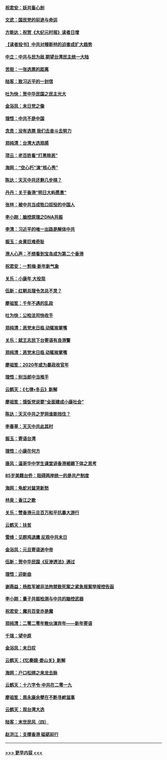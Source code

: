 #### [祝君安：妖共畜心剖](../pages/nsc993/n11794273.md?t=01160522) 
#### [文武：国民党的前途与命运](../pages/nsc993/n11794198.md?t=01160522) 
#### [方能达：祝贺《大纪元时报》读者日增](../pages/nsc993/n11793807.md?t=01160522) 
#### [【读者投书】中共对穆斯林的迫害成扩大趋势](../pages/nsc993/n11791371.md?t=01160522) 
#### [中立：中共与民为敌 期望台湾民主统一大陆](../pages/nsc993/n11790392.md?t=01160522) 
#### [苦胆：一张选票的距离](../pages/nsc993/n11788914.md?t=01160522) 
#### [陆客：致习近平的一封信](../pages/nsc993/n11788867.md?t=01160522) 
#### [吐为快：贺中华民国之民主光大](../pages/nsc993/n11788618.md?t=01160522) 
#### [金浴凤：末日党之像](../pages/nsc993/n11787475.md?t=01160522) 
#### [理悟：中共不是中国](../pages/nsc993/n11787463.md?t=01160522) 
#### [念贲：没有选票  我们去奋斗去努力](../pages/nsc993/n11787398.md?t=01160522) 
#### [郑纯清：台湾大选观感](../pages/nsc993/n11786210.md?t=01160522) 
#### [项云：老百姓看“打黑除恶”](../pages/nsc993/n11785398.md?t=01160522) 
#### [海网：“空心朽”演“核心秀”](../pages/nsc993/n11783874.md?t=01160522) 
#### [陈达：天灭中共还剩几步棋？](../pages/nsc993/n11783719.md?t=01160522) 
#### [丹丹：关于香港“明日大屿愿景”](../pages/nsc993/n11783273.md?t=01160522) 
#### [张林：被中共当成牲口奴役的中国人](../pages/nsc993/n11782397.md?t=01160522) 
#### [李小刚：脑控原理之DNA共振](../pages/nsc993/n11780962.md?t=01160522) 
#### [李清：习近平的唯一出路是解体中共](../pages/nsc993/n11780866.md?t=01160522) 
#### [振玉：炎黄巨难奇耻](../pages/nsc993/n11779632.md?t=01160522) 
#### [港人心声：不想看到宝岛成为第二个香港](../pages/nsc993/n11778817.md?t=01160522) 
#### [祝君安：一剪梅‧新年新气象](../pages/nsc993/n11776340.md?t=01160522) 
#### [关乐：小康年 大役现](../pages/nsc993/n11774213.md?t=01160522) 
#### [伍新：红朝总理令怎总不灵？](../pages/nsc993/n11770813.md?t=01160522) 
#### [廖祖笙：千年不遇的乱政](../pages/nsc993/n11770373.md?t=01160522) 
#### [吐为快：公检法司快收手](../pages/nsc993/n11770359.md?t=01160522) 
#### [郑纯清：恶党末日临 动辄挨掌嘴](../pages/nsc993/n11769912.md?t=01160522) 
#### [关乐：就王志民下台寄语有良港警](../pages/nsc993/n11769903.md?t=01160522) 
#### [郑纯清：恶党末日临 动辄挨掌嘴](../pages/nsc993/n11769356.md?t=01160522) 
#### [廖祖笙：2020年或为暴政收官年](../pages/nsc993/n11768216.md?t=01160522) 
#### [理悟：别当郎中当推手](../pages/nsc993/n11768243.md?t=01160522) 
#### [云鹤天：《七律▪冬云》新解](../pages/nsc993/n11768204.md?t=01160522) 
#### [廖祖笙：饿饭党说要“全面建成小康社会”](../pages/nsc993/n11767482.md?t=01160522) 
#### [陈达：天灭中共之罗网谁能挡住？](../pages/nsc993/n11767465.md?t=01160522) 
#### [李春草：天灭中共此其时](../pages/nsc993/n11767452.md?t=01160522) 
#### [振玉：寄语台湾](../pages/nsc993/n11767432.md?t=01160522) 
#### [理悟：小康在何方](../pages/nsc993/n11767394.md?t=01160522) 
#### [唐风：温哥华中学生课堂讲香港被踢下体之思考](../pages/nsc993/n11766848.md?t=01160522) 
#### [85岁美籍台侨：阻碍两岸统一的是共产制度](../pages/nsc993/n11765043.md?t=01160522) 
#### [海网：龟蛇对鼠哭新愁](../pages/nsc993/n11764895.md?t=01160522) 
#### [林泉：香江之歌](../pages/nsc993/n11764415.md?t=01160522) 
#### [关乐：赞香港元旦百万和平抗暴大游行](../pages/nsc993/n11764382.md?t=01160522) 
#### [云鹤天：扶贫](../pages/nsc993/n11764245.md?t=01160522) 
#### [雪绮：见群鸡退鹰  反观中共末日](../pages/nsc993/n11762112.md?t=01160522) 
#### [金浴凤：元旦寄语迷中帝](../pages/nsc993/n11761788.md?t=01160522) 
#### [伍新：贺中华民国《反渗透法》通过](../pages/nsc993/n11761994.md?t=01160522) 
#### [理悟：迎新曲](../pages/nsc993/n11761152.md?t=01160522) 
#### [谢燕益：杨胜军被非法拘禁致死案之紧急报案举报控告函](../pages/nsc993/n11756134.md?t=01160522) 
#### [李小刚：量子共振检测与中共的脑控武器](../pages/nsc993/n11754518.md?t=01160522) 
#### [祝君安：魔共百变亦是魔](../pages/nsc993/n11754469.md?t=01160522) 
#### [郑纯清：二零二零年散伙演弃年——新年寄语](../pages/nsc993/n11754195.md?t=01160522) 
#### [千瑞：望中原](../pages/nsc993/n11754159.md?t=01160522) 
#### [金浴凤：末日叹](../pages/nsc993/n11752359.md?t=01160522) 
#### [云鹤天：《忆秦娥‧娄山关》新解](../pages/nsc993/n11752348.md?t=01160522) 
#### [海网：户口松绑之来龙去脉](../pages/nsc993/n11752328.md?t=01160522) 
#### [云鹤天：十六字令‧中共在二零一九](../pages/nsc993/n11752305.md?t=01160522) 
#### [廖祖笙：周永康余孽在不断寻衅滋事](../pages/nsc993/n11751013.md?t=01160522) 
#### [云鹤天：观台湾大选](../pages/nsc993/n11751007.md?t=01160522) 
#### [陆客：末世民风（四）](../pages/nsc993/n11749203.md?t=01160522) 
#### [赵洪江：支撑香港 砥砺前行](../pages/nsc993/n11748482.md?t=01160522) 

----
#### [ >>> 更早内容 <<< ](../indexes/nsc993-earlier.md)
